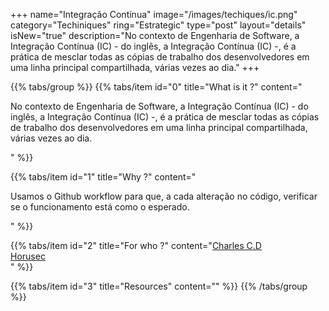 +++
name="Integração Contínua"
image="/images/techiques/ic.png"
category="Techiniques"
ring="Estrategic"
type="post"
layout="details"
isNew="true"
description="No contexto de Engenharia de Software, a Integração Contínua (IC) - do inglês, a Integração Contínua (IC) -, é a prática de mesclar todas as cópias de trabalho dos desenvolvedores em uma linha principal compartilhada, várias vezes ao dia."
+++

{{% tabs/group %}}
  {{% tabs/item id="0" title="What is it ?" content="<p>No contexto de Engenharia de Software, a Integração Contínua (IC) - do inglês, a Integração Contínua (IC) -, é a prática de mesclar todas as cópias de trabalho dos desenvolvedores em uma linha principal compartilhada, várias vezes ao dia.</p>" %}}
  
  {{% tabs/item id="1" title="Why ?" content="<p>Usamos o Github workflow para que, a cada alteração no código, verificar se o funcionamento está como o esperado.</p>" %}}
  
  {{% tabs/item id="2" title="For who ?" content="<a href='https://charlescd.io/'>Charles C.D</a><br /><a href='https://horusec.io/site/'>Horusec</a><br />" %}}

  {{% tabs/item id="3" title="Resources" content="" %}}
{{% /tabs/group %}}